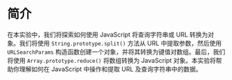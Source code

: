 # 简介

在本实验中，我们将探索如何使用 JavaScript 将查询字符串或 URL 转换为对象。我们将使用 `String.prototype.split()` 方法从 URL 中提取参数，然后使用 `URLSearchParams` 构造函数创建一个对象，并将其转换为键值对数组。最后，我们将使用 `Array.prototype.reduce()` 将数组转换为 JavaScript 对象。本实验将帮助你理解如何在 JavaScript 中操作和提取 URL 及查询字符串中的数据。
